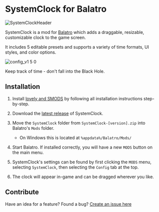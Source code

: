 # SystemClock for Balatro
![SystemClockHeader](https://github.com/user-attachments/assets/6de7287f-9968-4681-b315-e732a44036f4)

SystemClock is a mod for [Balatro](https://store.steampowered.com/app/2379780/Balatro/) which adds a draggable, resizable, customizable clock to the game screen.

It includes 5 editable presets and supports a variety of time formats, UI styles, and color options.

![config_v1 5 0](https://github.com/user-attachments/assets/d6059c8f-4c41-4cc2-99d7-a5188872f713)

Keep track of time - don't fall into the Black Hole.

## Installation
1. Install [lovely and SMODS](https://github.com/Steamodded/smods/wiki) by following all installation instructions step-by-step.
   
2. Download the [latest release](https://github.com/Breezebuilder/SystemClock/releases/latest) of SystemClock.
   
3. Move the `SystemClock` folder from `SystemClock-[version].zip` into Balatro's `Mods` folder.
    - On Windows this is located at `%appdata%/Balatro/Mods/`
    
4. Start Balatro. If installed correctly, you will have a new `MODS` button on the main menu.
   
5. SystemClock's settings can be found by first clicking the `MODS` menu, selecting `SystemClock`, then selecting the `Config` tab at the top.

7. The clock will appear in-game and can be dragged wherever you like.


## Contribute
Have an idea for a feature? Found a bug?
[Create an issue here](https://github.com/Breezebuilder/SystemClock/issues/)

